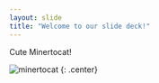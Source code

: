 ```yaml
---
layout: slide
title: "Welcome to our slide deck!"
---
```


Cute Minertocat!

![minertocat](https://octodex.github.com/images/minertocat.png)
{: .center}
